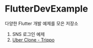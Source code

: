 # FlutterDevExample
다양한 Flutter 개발 예제를 모은 저장소

1. SNS 로그인 예제
2. [Uber Clone - Trippo](https://www.youtube.com/watch?v=aBXKBvCSAMI&list=PL2OW6kiTqhAw2e9YlaxHzK0j8UWoswgJF)
